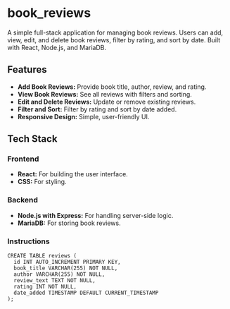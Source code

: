 # book_reviews

A simple full-stack application for managing book reviews. Users can add, view, edit, and delete book reviews, filter by rating, and sort by date. Built with React, Node.js, and MariaDB.

## Features

- **Add Book Reviews:** Provide book title, author, review, and rating.
- **View Book Reviews:** See all reviews with filters and sorting.
- **Edit and Delete Reviews:** Update or remove existing reviews.
- **Filter and Sort:** Filter by rating and sort by date added.
- **Responsive Design:** Simple, user-friendly UI.

## Tech Stack

### Frontend
- **React:** For building the user interface.
- **CSS:** For styling.

### Backend
- **Node.js with Express:** For handling server-side logic.
- **MariaDB:** For storing book reviews.

### Instructions

```
CREATE TABLE reviews (
  id INT AUTO_INCREMENT PRIMARY KEY,
  book_title VARCHAR(255) NOT NULL,
  author VARCHAR(255) NOT NULL,
  review_text TEXT NOT NULL,
  rating INT NOT NULL,
  date_added TIMESTAMP DEFAULT CURRENT_TIMESTAMP
);
```
